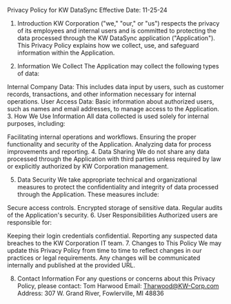 Privacy Policy for KW DataSync
Effective Date: 11-25-24

1. Introduction
KW Corporation ("we," "our," or "us") respects the privacy of its employees and internal users and is committed to protecting the data processed through the KW DataSync application ("Application"). This Privacy Policy explains how we collect, use, and safeguard information within the Application.

2. Information We Collect
The Application may collect the following types of data:

Internal Company Data: This includes data input by users, such as customer records, transactions, and other information necessary for internal operations.
User Access Data: Basic information about authorized users, such as names and email addresses, to manage access to the Application.
3. How We Use Information
All data collected is used solely for internal purposes, including:

Facilitating internal operations and workflows.
Ensuring the proper functionality and security of the Application.
Analyzing data for process improvements and reporting.
4. Data Sharing
We do not share any data processed through the Application with third parties unless required by law or explicitly authorized by KW Corporation management.

5. Data Security
We take appropriate technical and organizational measures to protect the confidentiality and integrity of data processed through the Application. These measures include:

Secure access controls.
Encrypted storage of sensitive data.
Regular audits of the Application's security.
6. User Responsibilities
Authorized users are responsible for:

Keeping their login credentials confidential.
Reporting any suspected data breaches to the KW Corporation IT team.
7. Changes to This Policy
We may update this Privacy Policy from time to time to reflect changes in our practices or legal requirements. Any changes will be communicated internally and published at the provided URL.

8. Contact Information
For any questions or concerns about this Privacy Policy, please contact:
Tom Harwood
Email: Tharwood@KW-Corp.com
Address: 307 W. Grand River, Fowlerville, MI 48836
